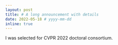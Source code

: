 ```yaml
---
layout: post
title: # A long announcement with details
date: 2022-05-18 # yyyy-mm-dd
inline: true
---
```


I was selected for CVPR 2022 doctoral consortium.